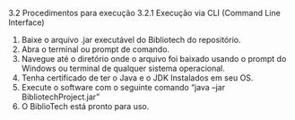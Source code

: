 3.2 Procedimentos para execução
3.2.1 Execução via CLI (Command Line Interface)
1.	Baixe o arquivo .jar executável do Bibliotech do repositório.
2.	Abra o terminal ou prompt de comando.
3.	Navegue até o diretório onde o arquivo foi baixado usando o prompt do Windows ou terminal de qualquer sistema operacional.
4.	Tenha certificado de ter o Java e o JDK Instalados em seu OS.
5.	Execute o software com o seguinte comando “java –jar BibliotechProject.jar” 
6.	O BiblioTech está pronto para uso.
